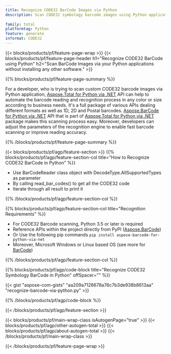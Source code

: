 ```yaml
---
title: Recognize CODE32 BarCode Images via Python
description: Scan CODE32 symbology barcode images using Python applications without using any other software. 
 
family: total
platformtag: Python
feature: generate
informat: CODE32
---
```

{{< blocks/products/pf/feature-page-wrap >}}
{{< blocks/products/pf/feature-page-header h1="Recognize CODE32 BarCode using Python" h2="Scan BarCode Images via your Python applications without installing any other software." >}}

{{% blocks/products/pf/feature-page-summary %}}

For a developer, who is trying to scan custom CODE32 barcode images via Python application, [Aspose.Total for Python via .NET](https://products.aspose.com/total/python-net/) API can help to automate the barcode reading and recognition process in any color or size according to business needs. It's a full package of various APIs dealing different formats as well as 1D, 2D and Postal barcodes. [Aspose.BarCode for Python via .NET](https://products.aspose.com/barcode/python-net/) API that is part of [Aspose.Total for Python via .NET](https://products.aspose.com/total/python-net/) package makes this scanning process easy. Moreover, developers can adjust the parameters of the recognition engine to enable fast barcode scanning or improve reading accuracy.

{{% /blocks/products/pf/feature-page-summary %}}

{{< blocks/products/pf/agp/feature-section >}}
{{% blocks/products/pf/agp/feature-section-col title="How to Recognize CODE32 BarCode in Python" %}}

- Use BarCodeReader class object with DecodeType.AllSupportedTypes as parameter
- By calling read_bar_codes() to get all the CODE32 code
- Iterate through all result to print it

{{% /blocks/products/pf/agp/feature-section-col %}}

{{% blocks/products/pf/agp/feature-section-col title="Recognition Requirements" %}}

- For CODE32 Barcode scanning, Python 3.5 or later is required
- Reference APIs within the project directly from PyPI ([Aspose.BarCode](https://pypi.org/project/aspose-barcode-for-python-via-net/)) 
- Or Use the following pip commands ```pip install aspose-barcode-for-python-via-net``` 
- Moreover, Microsoft Windows or Linux based OS (see more for [BarCode](https://docs.aspose.com/barcode/python-net/system-requirements/)) 

{{% /blocks/products/pf/agp/feature-section-col %}}

{{% blocks/products/pf/agp/code-block title="Recognize CODE32 Symbology BarCode in Python" offSpacer="" %}}

{{< gist "aspose-com-gists" "aa209a7128678a76c7b3de938b8613aa" "recognize-barcode-via-python.py" >}}

{{% /blocks/products/pf/agp/code-block %}}

{{< /blocks/products/pf/agp/feature-section >}}

{{< blocks/products/pf/main-wrap-class isAutogenPage="true" >}}
{{< blocks/products/pf/agp/other-autogen-total >}}
{{< blocks/products/pf/agp/about-autogen-total >}}
{{< /blocks/products/pf/main-wrap-class >}}

{{< /blocks/products/pf/feature-page-wrap >}}